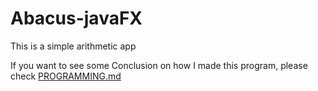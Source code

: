 # Abacus-javaFX

This is a simple arithmetic app

If you want to see some Conclusion on how I made this program, please check [PROGRAMMING.md](PROGRAMMING.md)  
